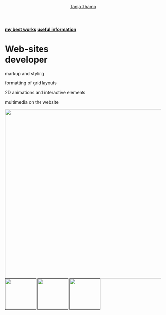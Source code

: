 <html>
  <head>
    <title>Tanja Xhamo</title>
    <link rel="stylesheet" href="style.css"/>
  </head>
  <body>
    <header>
      <a class="link-header" href="leonov.html">Tanja Xhamo</a>
    </header>
    <main>
      <nav>
        <a class="link-nav" href="mysites.html"><b>my best works</b></a>
        <a class="link-nav" href="info.html"><b>useful information</b></a>
      </nav>
      <h1>Web-sites<br/> developer</h1>
      <p>markup and styling</p>
      <p>formatting of grid layouts</p>
      <p>2D animations and interactive elements</p>
      <p>multimedia on the website</p>
      <img src="/uploads/2021/04/carousel-1684591_0_1618254197.svg" width="830px" height="550px"/>
    </main>
    <footer>
      <a class="social" href=""><img src="/uploads/2021/04/social1_0_1618254571.png" width="100px" height="100px"/></a>
      <a class="social" href=""><img src="/uploads/2021/04/Group%201_0_1618254571.png" width="100px" height="100px"/></a>
      <a class="social" href=""><img src="/uploads/2021/04/social3_0_1618254571.png" width="100px" height="100px"/></a>
    </footer>
  </body>
</html>
